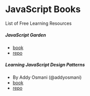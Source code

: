 # JavaScript Books

List of Free Learning Resources


##### JavaScript Garden 
* [book](http://bonsaiden.github.io/JavaScript-Garden/)
* [repo](https://github.com/BonsaiDen/JavaScript-Garden)

##### Learning JavaScript Design Patterns
* By Addy Osmani (@addyosmani)
* [book](http://addyosmani.com/resources/essentialjsdesignpatterns/book/)
* [repo](https://github.com/addyosmani/essential-js-design-patterns)
